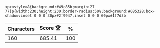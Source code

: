 `<p><style>&{background:#49c85b;margin:27 77}p{width:230;height:230;border-radius:50%;background:#085328;box-shadow:inset 0 0 0 30px#2f9947,inset 0 0 0 60px#1f7d3b`

| Characters | Score 🏆 | %   |
| ---------- | -------- | --- |
| 160        | 685.41   | 100 |
